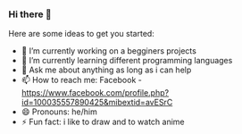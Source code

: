 ### Hi there 👋

Here are some ideas to get you started:

- 🔭 I’m currently working on a begginers projects 
- 🌱 I’m currently learning different programming languages 
- 💬 Ask me about anything as long as i can help
- 📫 How to reach me: Facebook - https://www.facebook.com/profile.php?id=100035557890425&mibextid=avESrC
- 😄 Pronouns: he/him
- ⚡ Fun fact: i like to draw and to watch anime
